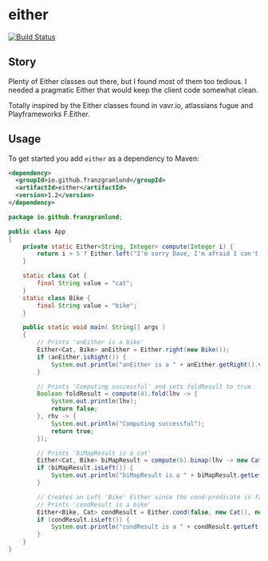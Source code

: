 # either

[![Build Status](https://travis-ci.org/franzgranlund/either.svg?branch=master)](https://travis-ci.org/franzgranlund/either)

## Story
Plenty of Either classes out there, but I found most of them too tedious. I needed a pragmatic Either that would keep the 
client code somewhat clean.

Totally inspired by the Either classes found in vavr.io, atlassians fugue and Playframeworks F.Either.

## Usage

To get started you add `either` as a dependency to Maven:

```xml
<dependency>
  <groupId>io.github.franzgranlund</groupId>
  <artifactId>either</artifactId>
  <version>1.2</version>
</dependency>
```

```java
package io.github.franzgranlund;

public class App
{
    private static Either<String, Integer> compute(Integer i) {
        return i > 5 ? Either.left("I'm sorry Dave, I'm afraid I can't do that") : Either.right(i);
    }

    static class Cat {
        final String value = "cat";
    }
    static class Bike {
        final String value = "bike";
    }

    public static void main( String[] args )
    {
        // Prints 'anEither is a bike'
        Either<Cat, Bike> anEither = Either.right(new Bike());
        if (anEither.isRight()) {
            System.out.println("anEither is a " + anEither.getRight().value);
        }

        // Prints 'Computing successful' and sets foldResult to true
        Boolean foldResult = compute(4).fold(lhv -> {
            System.out.println(lhv);
            return false;
        }, rhv -> {
            System.out.println("Computing successful");
            return true;
        });

        // Prints 'biMapResult is a cat'
        Either<Cat, Bike> biMapResult = compute(6).bimap(lhv -> new Cat(), rhv -> new Bike());
        if (biMapResult.isLeft()) {
            System.out.println("biMapResult is a " + biMapResult.getLeft().value);
        }

        // Creates an Left 'Bike' Either since the cond-predicate is false
        // Prints 'condResult is a bike'
        Either<Bike, Cat> condResult = Either.cond(false, new Cat(), new Bike());
        if (condResult.isLeft()) {
            System.out.println("condResult is a " + condResult.getLeft().value);
        }
    }
}
```
